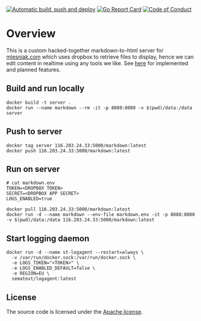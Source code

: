 [![Automatic build, push and deploy](https://github.com/mlesniak/markdown/workflows/Build,%20Push%20and%20Deploy/badge.svg)](https://github.com/mlesniak/markdown/actions?query=workflow%3A%22Build%2C+Push+and+Deploy%22) 
[![Go Report Card](https://goreportcard.com/badge/github.com/mlesniak/markdown)](https://goreportcard.com/report/github.com/mlesniak/markdown)
[![Code of Conduct](https://img.shields.io/badge/%E2%9D%A4-code%20of%20conduct-orange.svg?style=flat)](CODE_OF_CONDUCT.md)


# Overview

This is a custom hacked-together markdown-to-html server for [mlesniak.com](https://mlesniak.com) which uses dropbox to retrieve files to display, hence we can edit content in realtime using any tools we like. See [here](https://mlesniak.com/202009011431%20Missing%20Features) for implemented and planned features. 

## Build and run locally

    docker build -t server .
    docker run --name markdown --rm -it -p 8080:8080 -v $(pwd)/data:/data server

## Push to server

    docker tag server 116.203.24.33:5000/markdown:latest
    docker push 116.203.24.33:5000/markdown:latest

## Run on server

    # cat markdown.env
    TOKEN=<DROPBOX TOKEN>
    SECRET=<DROPBOX APP SECRET>
    LOGS_ENABLED=true

    docker pull 116.203.24.33:5000/markdown:latest
    docker run -d --name markdown --env-file markdown.env -it -p 8088:8080 -v $(pwd)/data:/data 116.203.24.33:5000/markdown:latest
    
## Start logging daemon

    docker run -d --name st-logagent --restart=always \
      -v /var/run/docker.sock:/var/run/docker.sock \
      -e LOGS_TOKEN="<TOKEN>" \
      -e LOGS_ENABLED_DEFAULT=false \
      -e REGION=EU \
      sematext/logagent:latest
      
## License

The source code is licensed under the [Apache license](LICENSE).      